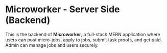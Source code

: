 # Microworker - Server Side (Backend)

This is the backend of **Microworker**, a full-stack MERN application where users can post micro-jobs, apply to jobs, submit task proofs, and get paid. Admin can manage jobs and users securely.
